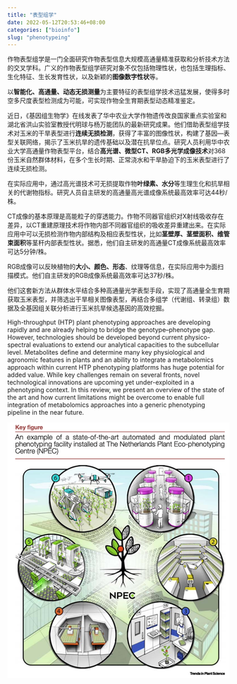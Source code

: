 ```yaml
---
title: "表型组学"
date: 2022-05-12T20:53:46+08:00
categories: ["bioinfo"]
slug: "phenotypeing"
---
```


作物表型组学是一门全面研究作物表型信息大规模高通量精准获取和分析技术方法的交叉学科。广义的作物表型组学研究对象不仅包括物理性状，也包括生理指标、生化特征、生长发育性状，以及新颖的**图像数字性状**等。

以**智能化、高通量、动态无损测量**为主要特征的表型组学技术迅猛发展，使得多时空多尺度表型检测成为可能，可实现作物全生育期表型动态精准鉴定。

近日，《基因组生物学》在线发表了华中农业大学作物遗传改良国家重点实验室和湖北省洪山实验室教授代明球与杨万能团队的最新研究成果。他们借助表型组学技术对玉米的干旱表型进行**连续无损检测**，获得了丰富的图像性状，构建了基因—表型关联网络，揭示了玉米抗旱的遗传基础以及潜在抗旱位点。研究人员利用华中农业大学高通量作物表型平台，结合**高光谱、微型CT、RGB多光学成像技术**对368份玉米自然群体材料，在多个生长时期、正常浇水和干旱胁迫下的玉米表型进行了连续无损检测。

在实际应用中，通过高光谱技术可无损提取作物**叶绿素、水分**等生理生化和抗旱相关的代谢物指标。研究人员自主研发的高通量高光谱成像系统最高效率可达44秒/株。

CT成像的基本原理是高能粒子的穿透能力。作物不同器官组织对X射线吸收存在差异，以CT重建原理技术将作物内部不同器官组织的吸收差异重建出来。在实际应用中可以无损检测作物内部结构及相应表型性状，比如**茎壁厚、茎壁面积、维管束面积**等茎秆内部表型性状。据悉，他们自主研发的高通量CT成像系统最高效率可达5分钟/株。

RGB成像可以反映植物的**大小、颜色、形态**、纹理等信息，在实际应用中为面扫描模式。他们自主研发的RGB成像系统最高效率可达37秒/株。

他们这套新方法从群体水平结合多种高通量光学表型手段，实现了高通量全生育期获取玉米表型，并筛选出干旱相关图像表型，再结合多组学（代谢组、转录组）数据及全基因组关联分析进行玉米抗旱候选基因的高效挖掘。




High-throughput (HTP) plant phenotyping approaches are developing rapidly and are already helping to bridge the genotype–phenotype gap. However, technologies should be developed beyond current physico-spectral evaluations to extend our analytical capacities to the subcellular level. Metabolites define and determine many key physiological and agronomic features in plants and an ability to integrate a metabolomics approach within current HTP phenotyping platforms has huge potential for added value. While key challenges remain on several fronts, novel technological innovations are upcoming yet under-exploited in a phenotyping context. In this review, we present an overview of the state of the art and how current limitations might be overcome to enable full integration of metabolomics approaches into a generic phenotyping pipeline in the near future.

![](https://raw.githubusercontent.com/zyqi17/fig/main/uPic/t2ng3g.png)



